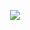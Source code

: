 
<p align="center">
<img src="https://media.discordapp.net/attachments/939491682251046942/1407044772237021254/Untitled714_20250818185327.png?ex=68a4ac0f&is=68a35a8f&hm=18a5b5466a509cff2acaa5d98d764d6504977ea7354e999d8c2b5fd82b789a14&=&format=webp&quality=lossless&width=674&height=525">
